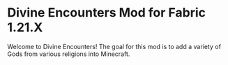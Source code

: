 # Divine Encounters Mod for Fabric 1.21.X

Welcome to Divine Encounters! The goal for this mod is to add a variety of Gods from various religions into Minecraft.
